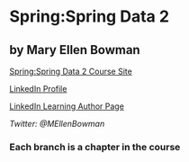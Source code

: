# Spring:Spring Data 2
## by Mary Ellen Bowman
[Spring:Spring Data 2 Course Site](https://www.linkedin.com/learning/spring-spring-data)

[LinkedIn Profile](https://www.linkedin.com/in/mebowman/ "Mary Ellen's LinkedIn Page")

[LinkedIn Learning Author Page](https://www.linkedin.com/learning/instructors/mary-ellen-bowman "Mary Ellen's LinkedIn Page")

_Twitter: @MEllenBowman_

### Each branch is a chapter in the course
